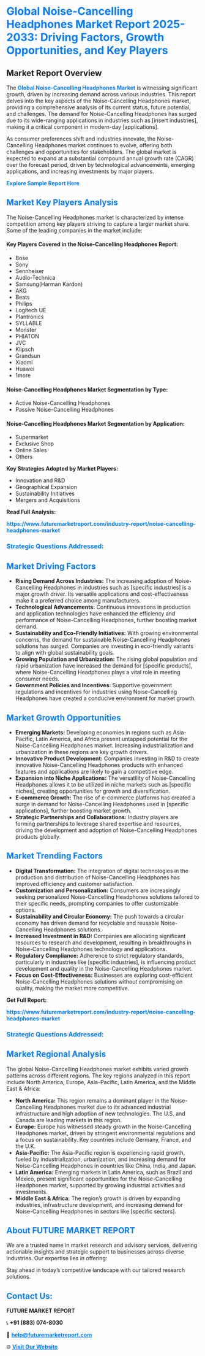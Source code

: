<h1 style="color: #007BFF;">Global Noise-Cancelling Headphones Market Report 2025-2033: Driving Factors, Growth Opportunities, and Key Players</h1>

<section id="overview">
<h2>Market Report Overview</h2>
<p>The <a href="https://www.futuremarketreport.com/industry-report/noise-cancelling-headphones-market" style="color: #007BFF; text-decoration: none;"><strong>Global Noise-Cancelling Headphones Market</strong></a> is witnessing significant growth, driven by increasing demand across various industries. This report delves into the key aspects of the Noise-Cancelling Headphones market, providing a comprehensive analysis of its current status, future potential, and challenges. The demand for Noise-Cancelling Headphones has surged due to its wide-ranging applications in industries such as [insert industries], making it a critical component in modern-day [applications].</p>
<p>As consumer preferences shift and industries innovate, the Noise-Cancelling Headphones market continues to evolve, offering both challenges and opportunities for stakeholders. The global market is expected to expand at a substantial compound annual growth rate (CAGR) over the forecast period, driven by technological advancements, emerging applications, and increasing investments by major players.</p>
</section>

<section id="overview">
<p><a href="https://www.futuremarketreport.com/request-sample/reportId=61178" style="color: #007BFF; text-decoration: none;"><strong>Explore Sample Report Here</strong></a></p>
</section>

<section id="key-players">
<h2 style="color: #007BFF;">Market Key Players Analysis</h2>
<p>The Noise-Cancelling Headphones market is characterized by intense competition among key players striving to capture a larger market share. Some of the leading companies in the market include:</p>
<h4>Key Players Covered in the Noise-Cancelling Headphones Report:</h4>
<ul><li>Bose</li><li>Sony</li><li>Sennheiser</li><li>Audio-Technica</li><li>Samsung(Harman Kardon)</li><li>AKG</li><li>Beats</li><li>Philips</li><li>Logitech UE</li><li>Plantronics</li><li>SYLLABLE</li><li>Monster</li><li>PHIATON</li><li>JVC</li><li>Klipsch</li><li>Grandsun</li><li>Xiaomi</li><li>Huawei</li><li>1more</li></ul>
<h4>Noise-Cancelling Headphones Market Segmentation by Type:</h4>
<ul><li>Active Noise-Cancelling Headphones</li><li>Passive Noise-Cancelling Headphones</li></ul>

<h4>Noise-Cancelling Headphones Market Segmentation by Application:</h4>
<ul><li>Supermarket</li><li>Exclusive Shop</li><li>Online Sales</li><li>Others</li></ul>
<p><strong>Key Strategies Adopted by Market Players:</strong></p>
<ul>
<li>Innovation and R&D</li>
<li>Geographical Expansion</li>
<li>Sustainability Initiatives</li>
<li>Mergers and Acquisitions</li>
</ul>
</section>

<section>
<p><strong>Read Full Analysis: </strong></p><a href="https://www.futuremarketreport.com/industry-report/noise-cancelling-headphones-market" style="color: #007BFF; text-decoration: none;"><strong>https://www.futuremarketreport.com/industry-report/noise-cancelling-headphones-market</strong></a>
<h3 style="color: #007BFF;">Strategic Questions Addressed:</h3>
</section>

<section id="driving-factors">
<h2 style="color: #007BFF;">Market Driving Factors</h2>
<ul>
<li><strong>Rising Demand Across Industries:</strong> The increasing adoption of Noise-Cancelling Headphones in industries such as [specific industries] is a major growth driver. Its versatile applications and cost-effectiveness make it a preferred choice among manufacturers.</li>
<li><strong>Technological Advancements:</strong> Continuous innovations in production and application technologies have enhanced the efficiency and performance of Noise-Cancelling Headphones, further boosting market demand.</li>
<li><strong>Sustainability and Eco-Friendly Initiatives:</strong> With growing environmental concerns, the demand for sustainable Noise-Cancelling Headphones solutions has surged. Companies are investing in eco-friendly variants to align with global sustainability goals.</li>
<li><strong>Growing Population and Urbanization:</strong> The rising global population and rapid urbanization have increased the demand for [specific products], where Noise-Cancelling Headphones plays a vital role in meeting consumer needs.</li>
<li><strong>Government Policies and Incentives:</strong> Supportive government regulations and incentives for industries using Noise-Cancelling Headphones have created a conducive environment for market growth.</li>
</ul>
</section>

<section id="growth-opportunities">
<h2 style="color: #007BFF;">Market Growth Opportunities</h2>
<ul>
<li><strong>Emerging Markets:</strong> Developing economies in regions such as Asia-Pacific, Latin America, and Africa present untapped potential for the Noise-Cancelling Headphones market. Increasing industrialization and urbanization in these regions are key growth drivers.</li>
<li><strong>Innovative Product Development:</strong> Companies investing in R&D to create innovative Noise-Cancelling Headphones products with enhanced features and applications are likely to gain a competitive edge.</li>
<li><strong>Expansion into Niche Applications:</strong> The versatility of Noise-Cancelling Headphones allows it to be utilized in niche markets such as [specific niches], creating opportunities for growth and diversification.</li>
<li><strong>E-commerce Growth:</strong> The rise of e-commerce platforms has created a surge in demand for Noise-Cancelling Headphones used in [specific applications], further boosting market growth.</li>
<li><strong>Strategic Partnerships and Collaborations:</strong> Industry players are forming partnerships to leverage shared expertise and resources, driving the development and adoption of Noise-Cancelling Headphones products globally.</li>
</ul>
</section>

<section id="trending-factors">
<h2 style="color: #007BFF;">Market Trending Factors</h2>
<ul>
<li><strong>Digital Transformation:</strong> The integration of digital technologies in the production and distribution of Noise-Cancelling Headphones has improved efficiency and customer satisfaction.</li>
<li><strong>Customization and Personalization:</strong> Consumers are increasingly seeking personalized Noise-Cancelling Headphones solutions tailored to their specific needs, prompting companies to offer customizable options.</li>
<li><strong>Sustainability and Circular Economy:</strong> The push towards a circular economy has driven demand for recyclable and reusable Noise-Cancelling Headphones solutions.</li>
<li><strong>Increased Investment in R&D:</strong> Companies are allocating significant resources to research and development, resulting in breakthroughs in Noise-Cancelling Headphones technology and applications.</li>
<li><strong>Regulatory Compliance:</strong> Adherence to strict regulatory standards, particularly in industries like [specific industries], is influencing product development and quality in the Noise-Cancelling Headphones market.</li>
<li><strong>Focus on Cost-Effectiveness:</strong> Businesses are exploring cost-efficient Noise-Cancelling Headphones solutions without compromising on quality, making the market more competitive.</li>
</ul>
</section>

<section>
<p><strong>Get Full Report: </strong></p><a href="https://www.futuremarketreport.com/industry-report/noise-cancelling-headphones-market" style="color: #007BFF; text-decoration: none;"><strong>https://www.futuremarketreport.com/industry-report/noise-cancelling-headphones-market</strong></a>
<h3 style="color: #007BFF;">Strategic Questions Addressed:</h3>
</section>


<section id="regional-analysis">
<h2 style="color: #007BFF;">Market Regional Analysis</h2>
<p>The global Noise-Cancelling Headphones market exhibits varied growth patterns across different regions. The key regions analyzed in this report include North America, Europe, Asia-Pacific, Latin America, and the Middle East & Africa:</p>
<ul>
<li><strong>North America:</strong> This region remains a dominant player in the Noise-Cancelling Headphones market due to its advanced industrial infrastructure and high adoption of new technologies. The U.S. and Canada are leading markets in this region.</li>
<li><strong>Europe:</strong> Europe has witnessed steady growth in the Noise-Cancelling Headphones market, driven by stringent environmental regulations and a focus on sustainability. Key countries include Germany, France, and the U.K.</li>
<li><strong>Asia-Pacific:</strong> The Asia-Pacific region is experiencing rapid growth, fueled by industrialization, urbanization, and increasing demand for Noise-Cancelling Headphones in countries like China, India, and Japan.</li>
<li><strong>Latin America:</strong> Emerging markets in Latin America, such as Brazil and Mexico, present significant opportunities for the Noise-Cancelling Headphones market, supported by growing industrial activities and investments.</li>
<li><strong>Middle East & Africa:</strong> The region’s growth is driven by expanding industries, infrastructure development, and increasing demand for Noise-Cancelling Headphones in sectors like [specific sectors].</li>
</ul>
</section>

<footer>
<h2 style="color: #007BFF;">About FUTURE MARKET REPORT</h2>
<p>We are a trusted name in market research and advisory services, delivering actionable insights and strategic support to businesses across diverse industries. Our expertise lies in offering:</p>

<p>Stay ahead in today’s competitive landscape with our tailored research solutions.</p>

<h2 style="color: #007BFF;">Contact Us:</h2>
<p><strong>FUTURE MARKET REPORT</strong></p>
<p>📞 <strong>+91 (883) 074-8030</strong></p>
<p>📧 <strong><a href="mailto:help@futuremarketreport.com" style="color: #007BFF;">help@futuremarketreport.com</a></strong></p>
<p>🌐 <strong><a href="https://www.futuremarketreport.com/" style="color: #007BFF;">Visit Our Website</a></strong></p>
</footer>